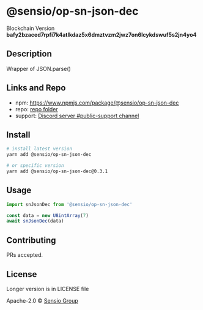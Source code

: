 # @sensio/op-sn-json-dec

Blockchain Version **bafy2bzaced7rpfi7k4atlkdaz5x6dmztvzm2jwz7on6lcykdswuf5s2jn4yo4**

## Description

Wrapper of JSON.parse()

## Links and Repo

- npm: https://www.npmjs.com/package/@sensio/op-sn-json-dec
- repo: [repo folder](https://gitlab.com/sensio_group/network-js/-/tree/master/operations/snJsonDec)
- support: [Discord server #public-support channel](https://discord.gg/RQ9g29y)

## Install

```sh
# install latest version
yarn add @sensio/op-sn-json-dec

# or specific version
yarn add @sensio/op-sn-json-dec@0.3.1
```

## Usage

```ts
import snJsonDec from '@sensio/op-sn-json-dec'

const data = new U8intArray(7)
await snJsonDec(data)
```

## Contributing

PRs accepted.

## License

Longer version is in LICENSE file

Apache-2.0 © [Sensio Group](https://sensio.group)
